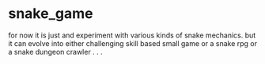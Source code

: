 # snake_game

for now it is just and experiment with various kinds of snake mechanics. but it can evolve into either challenging skill based small game or a snake rpg or a snake dungeon crawler . . .